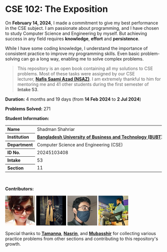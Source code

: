 # CSE 102: The Exposition

On **February 14, 2024**, I made a commitment to give my best performance in the CSE subject. I am passionate about programming, and I have chosen to study Computer Science and Engineering by myself. But achieving success in any field requires **knowledge**, **effort** and **persistence**.

While I have some coding knowledge, I understand the importance of consistent practice to improve my programming skills. Even basic problem-solving can go a long way, enabling me to solve complex problems.

> This repository is an open book containing all my solutions to CSE problems. Most of these tasks were assigned by our CSE lecturer, [**Nafis Saami Azad (NSAZ)**][1]. I am extremely thankful to him for mentoring me and 41 other students during the first semester of **Intake 53**.

**Duration:** 4 months and 19 days (from **14 Feb 2024** to **2 Jul 2024**)

**Problems Solved:** 271

**Student Information:**

<table>
	<tr>
		<th align="left">Name</th>
		<td>Shadman&nbsp;Shahriar</td>
	</tr>
	<tr>
		<th align="left">Institution</th>
		<td><a href="https://www.bubt.edu.bd/"><b>Bangladesh&nbsp;University&nbsp;of&nbsp;Business&nbsp;and&nbsp;Technology&nbsp;(BUBT)</b></a>
		</td>
	</tr>
	<tr>
		<th align="left">Department</th>
		<td>Computer&nbsp;Science&nbsp;and&nbsp;Engineering&nbsp;(CSE)</td>
	</tr>
	<tr>
		<th align="left">ID&nbsp;No.</th>
		<td>20245103408</td>
	</tr>
	<tr>
		<th align="left">Intake</th>
		<td>53</td>
	</tr>
	<tr>
		<th align="left">Section</th>
		<td>11</td>
	</tr>
</table>
</br>

**Contributors:**

<a href="https://www.facebook.com/tomaislam.tomaislam.7161"><img src="./students/406.jpg" width="96px" title="Tamanna (ID 406)" alt="Tamanna"/></a> <a href="https://github.com/NasrinAkter19"><img src="./students/407.jpg" width="96px" title="Nasrin Akter (ID 407)" alt="Nasrin"/></a> <a href="https://github.com/ShadowShahriar"><img src="./students/408.jpg" width="96px" title="Shadman Shahriar (ID 408)" alt="Shahriar"/></a> <a href="https://www.facebook.com/stone.vieana"><img src="./students/409.jpg" width="96px" title="Mubasshiruzzaman Siam (ID 409)" alt="Mubasshir"/></a>
</br>

Special thanks to [**Tamanna**][2], [**Nasrin**][3], and [**Mubasshir**][4] for collecting various practice problems from other sections and contributing to this repository's growth.

[1]: https://www.linkedin.com/in/nafissaami/
[2]: https://www.facebook.com/tomaislam.tomaislam.7161
[3]: https://github.com/NasrinAkter19
[4]: https://www.facebook.com/stone.vieana
